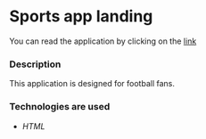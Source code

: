 # Sports app landing

You can read the application by clicking on the [link](https://masterluiji19.github.io/sports-app-landing/src/index.html)

### Description

This application is designed for football fans.

### Technologies are used

- *HTML*
